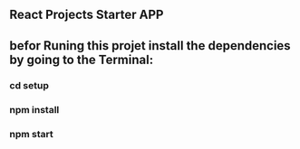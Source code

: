 ## React Projects Starter APP

## befor Runing this projet install the dependencies by going to the Terminal:

### cd setup
### npm install
### npm start
